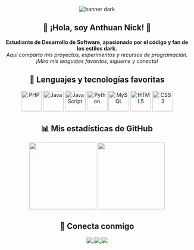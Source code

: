 <p align="center">
  <img src="https://capsule-render.vercel.app/api?type=waving&color=191b20,0af7ff,191b20&height=230&section=header&text=Anthuan%20Nick%20%F0%9F%94%A5&fontSize=50&fontAlign=50&fontColor=F6F6F6&desc=Bienvenido%20a%20mi%20universo%20dark%20developer&descSize=22&descAlign=60&animation=twinkling" alt="banner dark"/>
</p>

<h2 align="center">🖤 ¡Hola, soy Anthuan Nick! 🖤</h2>
<p align="center">
  <b>Estudiante de Desarrollo de Software, apasionado por el código y fan de los estilos dark.</b> <br>
  <i>Aquí comparto mis proyectos, experimentos y recursos de programación.<br>
  ¡Mira mis lenguajes favoritos, sígueme y conecta!</i>
</p>

<h2 align="center">🚀 Lenguajes y tecnologías favoritas</h2>
<p align="center">
  <img src="https://cdn.jsdelivr.net/gh/devicons/devicon/icons/php/php-original.svg" width="55" title="PHP"/>
  <img src="https://cdn.jsdelivr.net/gh/devicons/devicon/icons/java/java-original.svg" width="55" title="Java"/>
  <img src="https://cdn.jsdelivr.net/gh/devicons/devicon/icons/javascript/javascript-original.svg" width="55" title="JavaScript"/>
  <img src="https://cdn.jsdelivr.net/gh/devicons/devicon/icons/python/python-original.svg" width="55" title="Python"/>
  <img src="https://cdn.jsdelivr.net/gh/devicons/devicon/icons/mysql/mysql-original.svg" width="55" title="MySQL"/>
  <img src="https://cdn.jsdelivr.net/gh/devicons/devicon/icons/html5/html5-original.svg" width="55" title="HTML5"/>
  <img src="https://cdn.jsdelivr.net/gh/devicons/devicon/icons/css3/css3-original.svg" width="55" title="CSS3"/>
</p>

<h2 align="center">📊 Mis estadísticas de GitHub</h2>
<p align="center">
  <img src="https://github-readme-stats.vercel.app/api?username=AnthuanNicola&show_icons=true&theme=tokyonight&hide_border=true&count_private=true" height="180"/>
  <img src="https://github-readme-stats.vercel.app/api/top-langs/?username=AnthuanNicola&layout=compact&theme=tokyonight&hide_border=true" height="180"/>
</p>

<h2 align="center">🌚 Conecta conmigo</h2>
<p align="center">
  <a href="https://twitter.com/tu_usuario" target="_blank">
    <img src="https://img.shields.io/badge/Twitter-191b20?style=for-the-badge&logo=twitter&logoColor=0af7ff"/>
  </a>
  <a href="https://facebook.com/tu_usuario" target="_blank">
    <img src="https://img.shields.io/badge/Facebook-191b20?style=for-the-badge&logo=facebook&logoColor=0af7ff"/>
  </a>
  <a href="https://instagram.com/tu_usuario" target="_blank">
    <img src="https://img.shields.io/badge/Instagram-191b20?style=for-the-badge&logo=instagram&logoColor=0af7ff"/>
  </a>
</p>

